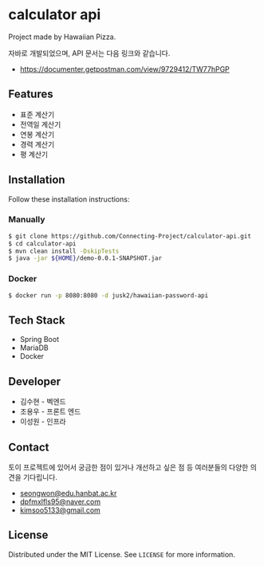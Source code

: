 # calculator api

Project made by Hawaiian Pizza. 

자바로 개발되었으며, API 문서는 다음 링크와 같습니다. 

* https://documenter.getpostman.com/view/9729412/TW77hPGP



## Features

- 표준 계산기
- 전역일 계산기
- 연봉 계산기
- 경력 계산기
- 평 계산기



## Installation

Follow these installation instructions:

### Manually

```bash
$ git clone https://github.com/Connecting-Project/calculator-api.git
$ cd calculator-api
$ mvn clean install -DskipTests 
$ java -jar ${HOME}/demo-0.0.1-SNAPSHOT.jar
```

### Docker 

```bash
$ docker run -p 8080:8080 -d jusk2/hawaiian-password-api
```



## Tech Stack

* Spring Boot
* MariaDB
* Docker



## Developer

- 김수현 - 벡엔드
- 조용우 - 프론트 엔드
- 이성원 - 인프라



## Contact

토이 프로젝트에 있어서 궁금한 점이 있거나 개선하고 싶은 점 등 여러분들의 다양한 의견을 기다립니다.

- [seongwon@edu.hanbat.ac.kr](mailto:seongwon@edu.hanbat.ac.kr)
- [dpfmxlfls95@naver.com](mailto:dpfmxlfls95@naver.com)
- kimsoo5133@gmail.com



## License

Distributed under the MIT License. See `LICENSE` for more information.



